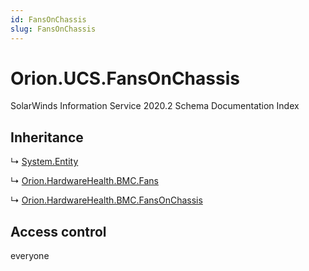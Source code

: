 ```yaml
---
id: FansOnChassis
slug: FansOnChassis
---
```


# Orion.UCS.FansOnChassis

SolarWinds Information Service 2020.2 Schema Documentation Index

## Inheritance

↳ [System.Entity](./../System/Entity)

↳ [Orion.HardwareHealth.BMC.Fans](./../Orion.HardwareHealth.BMC/Fans)

↳ [Orion.HardwareHealth.BMC.FansOnChassis](./../Orion.HardwareHealth.BMC/FansOnChassis)

## Access control

everyone

